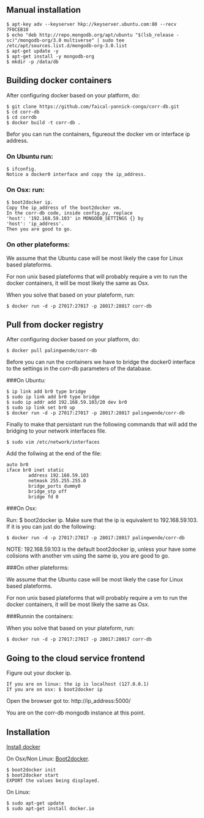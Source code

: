 ## Manual installation
    
    $ apt-key adv --keyserver hkp://keyserver.ubuntu.com:80 --recv 7F0CEB10
    $ echo "deb http://repo.mongodb.org/apt/ubuntu "$(lsb_release -sc)"/mongodb-org/3.0 multiverse" | sudo tee /etc/apt/sources.list.d/mongodb-org-3.0.list
    $ apt-get update -y
    $ apt-get install -y mongodb-org
    $ mkdir -p /data/db

## Building docker containers

After configuring docker based on your platform, do:

    $ git clone https://github.com/faical-yannick-congo/corr-db.git
    $ cd corr-db
    $ cd corrdb
    $ docker build -t corr-db .

Befor you can run the containers, figureout the docker vm or interface
ip address.

### On Ubuntu run:

    $ ifconfig.
    Notice a docker0 interface and copy the ip_address.

### On Osx: run: 

    $ boot2docker ip.
    Copy the ip_address of the boot2docker vm.
    In the corr-db code, inside config.py, replace 
    'host': '192.168.59.103' in MONGODB_SETTINGS {} by
    'host': 'ip_address'.
    Then you are good to go.

### On other plateforms:

We assume that the Ubuntu case will be most likely the case for Linux
based plateforms. 

For non unix based plateforms that will probably
require a vm to run the docker containers, it will be most likely the 
same as Osx.

When you solve that based on your plateform, run:

    $ docker run -d -p 27017:27017 -p 28017:28017 corr-db

## Pull from docker registry

After configuring docker based on your platform, do:

    $ docker pull palingwende/corr-db

Before you can run the containers we have to bridge the docker0 
interface to the settings in the corr-db parameters of the database.

###On Ubuntu:

    $ ip link add br0 type bridge
    $ sudo ip link add br0 type bridge
    $ sudo ip addr add 192.168.59.103/20 dev br0
    $ sudo ip link set br0 up
    $ docker run -d -p 27017:27017 -p 28017:28017 palingwende/corr-db

Finally to make that persistant run the following commands that will 
add the bridging to your network interfaces file.

    $ sudo vim /etc/network/interfaces

Add the follwing at the end of the file:

    auto br0
    iface br0 inet static
            address 192.168.59.103
            netmask 255.255.255.0
            bridge_ports dummy0
            bridge_stp off
            bridge fd 0

###On Osx:

Run: $ boot2docker ip.
Make sure that the ip is equivalent to 192.168.59.103. If it is
you can just do the following:

    $ docker run -d -p 27017:27017 -p 28017:28017 palingwende/corr-db

NOTE: 192.168.59.103 is the default boot2docker ip, unless your have
some colisions with another vm using the same ip, you are good to go.

###On other plateforms:

We assume that the Ubuntu case will be most likely the case for Linux
based plateforms. 

For non unix based plateforms that will probably
require a vm to run the docker containers, it will be most likely the 
same as Osx.

###Runnin the containers:

When you solve that based on your plateform, run:

    $ docker run -d -p 27017:27017 -p 28017:28017 corr-db

## Going to the cloud service frontend

Figure out your docker ip.

    If you are on linux: the ip is localhost (127.0.0.1)
    If you are on osx: $ boot2docker ip

Open the browser got to: http://ip_address:5000/

You are on the corr-db mongodb instance at this point.

## Installation
[Install docker][official]

On Osx/Non Linux: [Boot2docker][boot2docker].
        
    $ boot2docker init
    $ boot2docker start
    EXPORT the values being displayed.
    
On Linux:
        
    $ sudo apt-get update
    $ sudo apt-get install docker.io

[official]: https://docs.docker.com/installation/
[boot2docker]: https://github.com/boot2docker/osx-installer/releases/tag/v1.5.0
